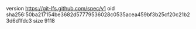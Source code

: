 version https://git-lfs.github.com/spec/v1
oid sha256:50ba217154be3682d57779536028c0535acea459bf3b25cf20c21b23d6d1fdc3
size 9118
